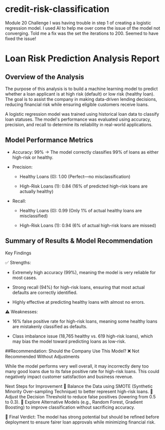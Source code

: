 # credit-risk-classification
Module 20 Challenge 
I was having trouble in step 1 of creating a logistic regression model. I used AI to help me over come the issue of the model not converging. Told me a fix was the set the iterations to 200. Seemed to have fixed the issue!

# Loan Risk Prediction Analysis Report
## Overview of the Analysis
The purpose of this analysis is to build a machine learning model to predict whether a loan applicant is at high risk (default) or low risk (healthy loan). The goal is to assist the company in making data-driven lending decisions, reducing financial risk while ensuring eligible customers receive loans.

A logistic regression model was trained using historical loan data to classify loan statuses. The model's performance was evaluated using accuracy, precision, and recall to determine its reliability in real-world applications.

## Model Performance Metrics 
- Accuracy: 99% → The model correctly classifies 99% of loans as either high-risk or healthy.

- Precision:

  - Healthy Loans (0): 1.00 (Perfect—no misclassification)

  - High-Risk Loans (1): 0.84 (16% of predicted high-risk loans are actually healthy)

- Recall:

  - Healthy Loans (0): 0.99 (Only 1% of actual healthy loans are misclassified)

  - High-Risk Loans (1): 0.94 (6% of actual high-risk loans are missed)

## Summary of Results & Model Recommendation

Key Findings

✅ Strengths:

- Extremely high accuracy (99%), meaning the model is very reliable for most cases.
  
- Strong recall (94%) for high-risk loans, ensuring that most actual defaults are correctly identified.
  
- Highly effective at predicting healthy loans with almost no errors.
  
⚠ Weaknesses:

- 16% false positive rate for high-risk loans, meaning some healthy loans are mistakenly classified as defaults.

- Class imbalance issue (18,765 healthy vs. 619 high-risk loans), which may bias the model toward predicting loans as low-risk.

##Recommendation: Should the Company Use This Model?
❌ Not Recommended Without Adjustments

While the model performs very well overall, it may incorrectly deny too many good loans due to its false positive rate for high-risk loans. This could negatively impact customer satisfaction and business revenue.

Next Steps for Improvement
🔹 Balance the Data using SMOTE (Synthetic Minority Over-sampling Technique) to better represent high-risk loans.
🔹 Adjust the Decision Threshold to reduce false positives (lowering from 0.5 to 0.3).
🔹 Explore Alternative Models (e.g., Random Forest, Gradient Boosting) to improve classification without sacrificing accuracy.

🚀 Final Verdict: The model has strong potential but should be refined before deployment to ensure fairer loan approvals while minimizing financial risk.

